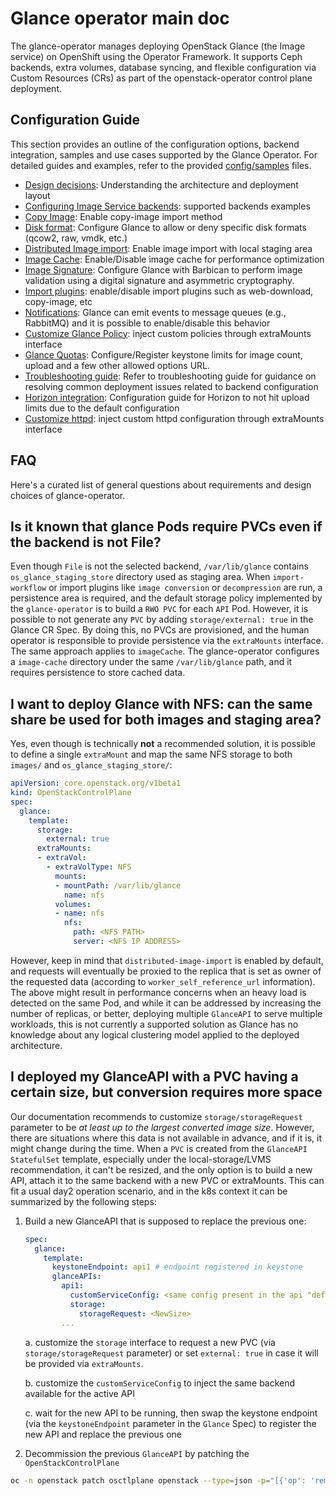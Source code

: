 # Glance operator main doc

The glance-operator manages deploying OpenStack Glance (the Image service) on
OpenShift using the Operator Framework. It supports Ceph backends, extra
volumes, database syncing, and flexible configuration via Custom Resources
(CRs) as part of the openstack-operator control plane deployment.

## Configuration Guide

This section provides an outline of the configuration options, backend
integration, samples and use cases supported by the Glance Operator. For
detailed guides and examples, refer to the provided
[config/samples](../config/samples) files.

- [Design decisions](design-decisions.md): Understanding the architecture and
  deployment layout
- [Configuring Image Service backends](../config/samples/backends): supported
  backends examples
- [Copy Image](../config/samples/copy_image): Enable copy-image import method
- [Disk format](../config/samples/disk_formats): Configure Glance to allow or
  deny specific disk formats (qcow2, raw, vmdk, etc.)
- [Distributed Image import](../config/samples/distributed_image_import):
  Enable image import with local staging area
- [Image Cache](../config/samples/image_cache): Enable/Disable image cache for
  performance optimization
- [Image Signature](../config/samples/image_signature): Configure Glance with
  Barbican to perform image validation using a digital signature and asymmetric
  cryptography.
- [Import plugins](../config/samples/import_plugins): enable/disable import
  plugins such as web-download, copy-image, etc
- [Notifications](../config/samples/notifications): Glance can emit events to
  message queues (e.g., RabbitMQ) and it is possible to enable/disable this
  behavior
- [Customize Glance Policy](../config/samples/policy): inject custom policies
  through extraMounts interface
- [Glance Quotas](../config/samples/quotas): Configure/Register keystone limits
  for image count, upload and a few other allowed options URL.
- [Troubleshooting guide](troubleshooting.md): Refer to troubleshooting guide
  for guidance on resolving common deployment issues related to backend
  configuration
- [Horizon integration](horizon.md): Configuration guide for Horizon to not hit
  upload limits due to the default configuration
- [Customize httpd](../config/samples/httpd-overrides): inject custom httpd
  configuration through extraMounts interface

## FAQ

Here's a curated list of general questions about requirements and design
choices of glance-operator.

## Is it known that glance Pods require PVCs even if the backend is not File?

Even though `File` is not the selected backend, `/var/lib/glance` contains
`os_glance_staging_store` directory used as staging area. When
`import-workflow` or import plugins like `image conversion` or `decompression`
are run, a persistence area is required, and the default storage policy
implemented by the `glance-operator` is to build a `RWO PVC` for each `API`
Pod. However, it is possible to not generate any `PVC` by adding
`storage/external: true` in the Glance CR Spec. By doing this, no PVCs are
provisioned, and the human operator is responsible to provide persistence via
the `extraMounts` interface. The same approach applies to `imageCache`. The
glance-operator configures a `image-cache` directory under the same
`/var/lib/glance` path, and it requires persistence to store cached data.

## I want to deploy Glance with NFS: can the same share be used for both images and staging area?

Yes, even though is technically **not** a recommended solution, it is possible
to define a single `extraMount` and map the same NFS storage to both `images/`
and `os_glance_staging_store/`:

```yaml
apiVersion: core.openstack.org/v1beta1
kind: OpenStackControlPlane
spec:
  glance:
    template:
      storage:
        external: true
      extraMounts:
      - extraVol:
        - extraVolType: NFS
          mounts:
          - mountPath: /var/lib/glance
            name: nfs
          volumes:
          - name: nfs
            nfs:
              path: <NFS PATH>
              server: <NFS IP ADDRESS>
```

However, keep in mind that `distributed-image-import` is enabled by default,
and requests will eventually be proxied to the replica that is set as owner of
the requested data (according to `worker_self_reference_url` information). The
above might result in performance concerns when an heavy load is detected on
the same Pod, and while it can be addressed by increasing the number of replicas,
or better, deploying multiple `GlanceAPI` to serve multiple workloads, this is
not currently a supported solution as Glance has no knowledge about any logical
clustering model applied to the deployed architecture.

## I deployed my GlanceAPI with a PVC having a certain size, but conversion requires more space

Our documentation recommends to customize `storage/storageRequest` parameter
to be _at least up to the largest converted image size_. However, there are
situations where this data is not available in advance, and if it is, it might
change during the time.
When a `PVC` is created from the `GlanceAPI` `StatefulSet` template, especially
under the local-storage/LVMS recommendation, it can't be resized, and the only
option is to build a new API, attach it to the same backend with a new PVC or
extraMounts.
This can fit a usual day2 operation scenario, and in the k8s context it can be
summarized by the following steps:

1. Build a new GlanceAPI that is supposed to replace the previous one:

    ```yaml
    spec:
      glance:
        template:
          keystoneEndpoint: api1 # endpoint registered in keystone
          glanceAPIs:
            api1:
              customServiceConfig: <same config present in the api "default">
              storage:
                storageRequest: <NewSize>
            ...
    ```

    a. customize the `storage` interface to request a new PVC (via
    `storage/storageRequest` parameter) or set `external: true` in case it will
    be provided via `extraMounts`.

    b. customize the `customServiceConfig` to inject the same backend available
    for the active API

    c. wait for the new API to be running, then swap the keystone endpoint (via
    the `keystoneEndpoint` parameter in the `Glance` Spec) to register the new
    API and replace the previous one

2. Decommission the previous `GlanceAPI` by patching the `OpenStackControlPlane`

```bash
oc -n openstack patch osctlplane openstack --type=json -p="[{'op': 'remove', 'path': '/spec/glance/template/glanceAPIs/default'}]"
```
